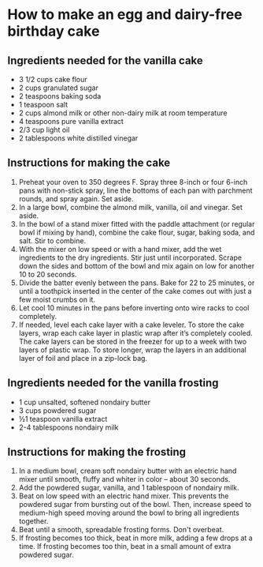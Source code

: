 # How to make an egg and dairy-free birthday cake

## Ingredients needed for the vanilla cake
- 3 1/2 cups cake flour
- 2 cups granulated sugar
- 2 teaspoons baking soda
- 1 teaspoon salt
- 2 cups almond milk or other non-dairy milk at room temperature
- 4 teaspoons pure vanilla extract
- 2/3 cup light oil
- 2 tablespoons white distilled vinegar
## Instructions for making the cake
1. Preheat your oven to 350 degrees F. Spray three 8-inch or four 6-inch pans with non-stick spray, line the bottoms of each pan with parchment rounds, and spray again. Set aside.
2. In a large bowl, combine the almond milk, vanilla, oil and vinegar. Set aside.
3. In the bowl of a stand mixer fitted with the paddle attachment (or regular bowl if mixing by hand), combine the cake flour, sugar, baking soda, and salt. Stir to combine.
4. With the mixer on low speed or with a hand mixer, add the wet ingredients to the dry ingredients. Stir just until incorporated. Scrape down the sides and bottom of the bowl and mix again on low for another 10 to 20 seconds. 
5. Divide the batter evenly between the pans. Bake for 22 to 25 minutes, or until a toothpick inserted in the center of the cake comes out with just a few moist crumbs on it. 
6. Let cool 10 minutes in the pans before inverting onto wire racks to cool completely. 
7. If needed, level each cake layer with a cake leveler. To store the cake layers, wrap each cake layer in plastic wrap after it’s completely cooled. The cake layers can be stored in the freezer for up to a week with two layers of plastic wrap. To store longer, wrap the layers in an additional layer of foil and place in a zip-lock bag.

## Ingredients needed for the vanilla frosting
- 1 cup unsalted, softened nondairy butter
- 3 cups powdered sugar
- ½1 teaspoon vanilla extract
- 2-4 tablespoons nondairy milk
## Instructions for making the frosting
1. In a medium bowl, cream soft nondairy butter with an electric hand mixer until smooth, fluffy and whiter in color – about 30 seconds.
2. Add the powdered sugar, vanilla, and 1 tablespoon of nondairy milk.
3. Beat on low speed with an electric hand mixer. This prevents the powdered sugar from bursting out of the bowl. Then, increase speed to medium-high speed moving around the bowl to bring all ingredients together.
4. Beat until a smooth, spreadable frosting forms. Don't overbeat.
5. If frosting becomes too thick, beat in more milk, adding a few drops at a time. If frosting becomes too thin, beat in a small amount of extra powdered sugar.